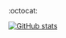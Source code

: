:octocat:

[![GitHub stats](https://github-readme-stats.vercel.app/api?username=max-fluff&show_icons=true&theme=tokyonight)](https://github.com/anuraghazra/github-readme-stats)
